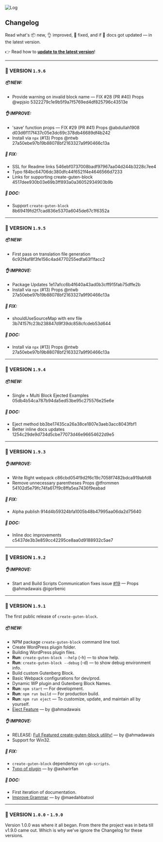 ![Log](https://on.ahmda.ws/osUz/c)

## Changelog

Read what's 📦 new, 👌 improved, 🐛 fixed, and  if 📖 docs got updated — in the latest version.

👉  Read how to [**update to the latest version**](https://github.com/ahmadawais/create-guten-block#updating-to-new-releases)!

---

### 🐼 VERSION `1.9.6`

#####  📦 NEW:

- Provide warning on invalid block name — FIX #28 (PR #40) Props @wpjsio 5322279c1e9b5f9a7f5769ed4df825796c43513e

##### 👌 IMPROVE:

- 'save' function props — FIX #29 (PR #41) Props @abdullah1908 d03d6f117f437c05e3dc69c378db46689df4b242
- Install via `npx` (#13) Props @ntwb 27a50ebe97b19b88078bf2163327a9f90466c13a


##### 🐛 FIX:

- SSL for Readme links 546ebf0737008badf97967aa04d244b3228c7ee4
- Typo f84bc64706dc380dfc44f6521f4e4646566d7233
- Links for supporting create-guten-block 4517dee930b03e69b3ff893a0a36052934903b9b

##### 📖 DOC:

- Support `create-guten-block` 8b69419fd2f7cad836e5370a6045de67c1f6352a

---

### 🐼 VERSION `1.9.5`

#####  📦 NEW:

- First pass on translation file generation 6c92f4af8f3fe156c4ad4770255edfa63f1facc2

##### 👌 IMPROVE:

- Package Updates 1e17afcc6b4f640a43ad0b3cff915fab75dffe2b
- Install via `npx` (#13) Props @ntwb 27a50ebe97b19b88078bf2163327a9f90466c13a

##### 🐛 FIX:

- shouldUseSourceMap with env file 3b74157fc23b238847d9f39dc858cfcdeb53d644

##### 📖 DOC:

- Install via `npx` (#13) Props @ntwb 27a50ebe97b19b88078bf2163327a9f90466c13a

---

### 🦋 VERSION `1.9.4`

#####  📦 NEW:

- Single + Multi Block Ejected Examples 05db4b54ca787b94da5ed53be95c275576e25e6e

##### 📖 DOC:

- Eject method bb3be17435ca26a38ce1807e3aeb3acc8043fbf1
- Better inline docs updates 1254c29de9d734d5cbe77073d46e96654622d9e5

---

### 🐠 VERSION `1.9.3`

##### 👌 IMPROVE:

- Write Right webpack c86cbd054f9d2f6c19c7058f7482bdca919abfd8
- Remove unnecessary parentheses Props @tfrommen 54102d5e79fc74fa617f9c8ffa5ea7436f9eabad

##### 🐛 FIX:

- Alpha publish 914d4b59324bfa1005b48b47995aa06da2d75640


##### 📖 DOC:

- Inline doc improvements c5437de3b3e859cc42295ce8aa0d9188932c5ae7

---

### 🔰 VERSION `1.9.2`

##### 👌 IMPROVE:

- Start and Build Scripts Communication fixes issue [#19](https://github.com/ahmadawais/create-guten-block/issues/19) — Props @ahmadawais @igorbenic

---

### 🦁 VERSION `1.9.1`

The first public release of `create-guten-block`.

##### 📦 NEW:

- NPM package `create-guten-block` command line tool.
- Create WordPress plugin folder.
- Building WordPress plugin files.
- **Run**: `create-guten-block --help` (-h) — to show help.
- **Run**: `create-guten-block --debug` (-d) — to show debug environment info.
- Build custom Gutenberg Block.
- Basic Webpack configurations for dev/prod.
- Dynamic WP plugin and Gutenberg Block Names.
- **Run**: `npm start` — For development.
- **Run**: `npm run build` — For production build.
- **Run**: `npm run eject` — To customize, update, and maintain all by yourself.
- [Eject Feature](https://github.com/ahmadawais/create-guten-block/pull/1) — by @ahmadawais

##### 👌 IMPROVE:

- RELEASE: [Full Featured create-guten-block utility!](https://github.com/ahmadawais/create-guten-block/pull/3) — by @ahmadawais
- Support for Win32.

##### 🐛 FIX:

- `create-guten-block` dependency on `cgb-scripts`.
- [Typo of plugin](https://github.com/ahmadawais/create-guten-block/pull/8) — by @asharirfan

##### 📖 DOC:

- First iteration of documentation.
- [Improve Grammar](https://github.com/ahmadawais/create-guten-block/pull/4) — by @maedahbatool

---

### 🐨 VERSION `1.0.0` - `1.9.0`
Version 1.0.0 was where it all began. From there the project was in beta till v1.9.0 came out. Which is why we've ignore the Changelog for these versions.
